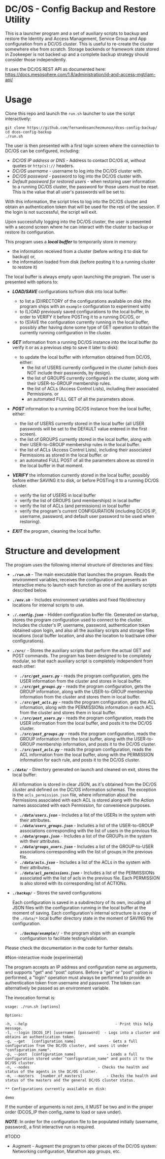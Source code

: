 # DC/OS - Config Backup and Restore Utility

This is a launcher program and a set of auxiliary scripts to backup and restore the Identity and Access Management, Service Group and App configuration from a DC/OS cluster. This is useful to re-create the cluster somewhere else from scratch. Storage backends or framework state stored in Zookeeper is not backed up and a complete backup strategy should consider those independently.

It uses the DC/OS REST API as documented here: https://docs.mesosphere.com/1.8/administration/id-and-access-mgt/iam-api/

# Usage

Clone this repo and launch the `run.sh` launcher to use the script interactively:

```
git clone https://github.com/fernandosanchezmunoz/dcos-config-backup/
cd dcos-config-backup
./run.sh
```

The user is then presented with a first login screen where the connection to DC/OS can be configured, including:

* *DC/OS IP address or DNS* - Address to contact DC/OS at, without quotes or `http(s)://` headers.
* *DC/OS username* - username to log into the DC/OS cluster with.
* *DC/OS password* - password to log into the DC/OS cluster with.
* *Default password for restored users* - when restoring user information to a running DC/OS cluster, the password for those users must be reset. This is the value that all user's passwords will be set to.

With this information, the script tries to log into the DC/OS cluster and obtain an authentication token that will be used for the rest of the session. If the login is not successful, the script will exit.

Upon successfully logging into the DC/OS cluster, the user is presented with a second screen where he can interact with the cluster to backup or restore its configuration.

This program uses a ***_local buffer_*** to temporarily store in memory:

* the information received from a cluster (before writing it to disk for backup) or, 
* the information loaded from disk (before posting it to a running cluster to restore it) 

The local buffer is always empty upon launching the program. The user is presented with options to:

* ***LOAD/SAVE*** configurations to/from disk into local buffer:
  - to list a (D)IRECTORY of the configurations available on disk (the program ships with an `example` configuration to experiment with)
  - to (L)OAD previously saved configurations to the local buffer, in order to VERIFY it before POSTing it to a running DC/OS, or
  - to (S)AVE the configuration currently running in the local buffer, possibly after having done some type of GET operation to obtain the currently running configuration in the cluster.
   
* ***GET*** information from a running DC/OS instance into the local buffer (to verify it or as a previous step to save it later to disk):
  - to update the local buffer with information obtained from DC/OS, either:
    - the list of USERS currently configured in the cluster (which does NOT include their passwords, by design).
    - the list of GROUPS currently configured in the cluster, along with their USER-to-GROUP membership rules.
    - the list of ACLs (Access Control Lists), including their associated Permissions.
    or
    - an automated FULL GET of all the parameters above.
    
* ***POST*** information to a running DC/OS instance from the local buffer, either:
    - the list of USERS currently stored in the local buffer (all USER passwords will be set to the DEFAULT value entered in the first screen).
    - the list of GROUPS currently stored in the local buffer, along with their USER-to-GROUP membership rules in the local buffer.
    - the list of ACLs (Access Control Lists), including their associated Permissions as stored in the local buffer.
    or
    - an automated FULL POST of all the parameters above as stored in the local buffer in that moment.
    
* ***VERIFY*** the information currently stored in the local buffer, possibly before either SAVING it to disk, or before POSTing it to a running DC/OS cluster.
    - verify the list of USERS in local buffer
    - verify the list of GROUPS (and memberships) in local buffer
    - verify the list of ACLs (and permissions) in local buffer
    - verify the program's current CONFIGURATION (including DC/OS IP, username, password, and default user password to be used when restoring).
    
* ***EXIT*** the program, cleaning the local buffer.

# Structure and development

The program uses the following internal structure of directories and files:

* ***`./run.sh`*** - The main executable that launches the program. Reads the environment variables, receives the configuration and presents an interactive menu to launch each function as one of the auxiliary scripts described below.

* ***`./env.sh`*** - Includes environment variables and fixed file/directory locations for internal scripts to use.

* ***`./.config.json`*** - Hidden configuration buffer file. Generated on startup, stores the program configuration used to connect to the cluster. Includes the cluster's IP, username, password, authentication token obtained upon login, and also all the auxiliary scripts and storage files locations (local buffer location, and also the location to load/save other configurations).

* ***`./src/`*** - Stores the auxiliary scripts that perform the actual GET and POST commands. The program has been designed to be completely modular, so that each auxiliary script is completely independent from each other:

  - ***`./src/get_users.py`*** - reads the program configuration, gets the USER information from the cluster and stores in local buffer.
  - ***`./src/get_groups.py`*** - reads the program configuration, gets the GROUP information, along with the USER-to-GROUP membership information from the cluster and stores them in local buffer.  
  - ***`./src/get_acls.py`*** - reads the program configuration, gets the ACL information, along with the PERMISSIONs information in each ACL from the cluster and stores them in local buffer.  
  - ***`./src/post_users.py`*** - reads the program configuration, reads the USER information from the local buffer, and posts it to the DC/OS cluster.
  - ***`./src/post_groups.py`*** - reads the program configuration, reads the GROUP information from the local buffer, along with the USER-to-GROUP membership information, and posts it to the DC/OS cluster.
  - ***`./src/post_acls.py`*** - reads the program configuration, reads the ACL information from the local buffer, along with the PERMISSION information for each rule, and posts it to the DC/OS cluster.

* ***`./data/`*** - Directory generated on launch and cleaned on exit, stores the local buffer:
  
  All information is stored in clear JSON, as it's obtained from the DC/OS cluster and defined on the DC/OS information schemas. The exception is the `acls_permission.json` file, where information about the Permissions associated with each ACL is stored along with the Action names associated with each Permission, for convenience purposes. 

  - ***`./data/users.json`*** - Includes a list of the USERs in the system with their attributes.
  - ***`./data/users_groups.json`*** - Includes a list of the USER-to-GROUP associations corresponding with the list of users in the previous file.
  - ***`./data/groups.json`*** - Includes a list of the GROUPs in the system with their attributes.
  - ***`./data/groups_users.json`*** - Includes a list of the GROUP-to-USER associations corresponding with the list of groups in the previous file.
  - ***`./data/acls.json`*** - Includes a list of the ACLs in the system with their attributes.
  - ***`./data/acl_permissions.json`*** - Includes a list of the PERMISSIONs associated with the list of acls in the previous file. Each PERMISSION is also stored with its corresponding list of ACTIONs.

* ***`./backup/`*** - Stores the saved configurations

  Each configuration is saved in a subdirectory of its own, incuding all JSON files with the configuration running in the local buffer at the moment of saving. Each configuration's internal sctructure is a copy of the `./data/*` local buffer directory state in the moment of SAVING the configuration.

  - ***`./backup/example//`*** - the program ships with an example configuration to facilitate testing/validation.
  
Please check the documentation in the code for further details.

#Non-interactive mode (experimental)

The program accepts an IP address and configuration name as arguments, and supports "get" and "post" options. Before a "get" or "post" option is performed, a "login" operation must always be performed to provide an authentication token from username and password. The token can alternatively be passed as an environment variable.

The invocation format is:

```
usage: ./run.sh [options]

Options:

-h, --help 						                  - Print this help message.
-l, --login [DCOS_IP] [username] [password]  - Logs into a cluster and obtains an authentication token.
-g, --get   [configuration_name] 			   - Gets a full configuration from the DC/OS cluster, and saves it under "configuration_name".
-p, --post  [configuration_name] 			  - Loads a full configuration stored under "configuration_name" and posts it to the DC/OS cluster.
-n, --nodes						          - Checks the health and status of the agents in the DC/OS cluster.
-m, --masters	[number_of_masters]		      - Checks the health and status of the masters and the general DC/OS cluster status.

** Configurations currently available on disk:

demo
```

If the number of arguments is not zero, it MUST be two and in the proper order (DCOS_IP then config_name to load or save under).

***NOTE***: In order for the configuration file to be populated initially (username, password), a first interactive run is required.

#TODO

- Augment - Augment the program to other pieces of the DC/OS system: Networking configuration, Marathon app groups, etc.
